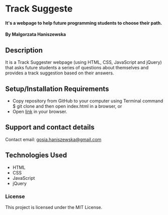 # Track Suggeste

#### It's a webpage to help future programming students to choose their path.

#### By Malgorzata Haniszewska

## Description
It is a Track Suggester webpage (using HTML, CSS, JavaScript and jQuery) that asks future students a series of questions about themselves and provides a track suggestion based on their answers.


## Setup/Installation Requirements

* Copy repository from GitHub to your computer using Terminal command $ git clone and then open index.html in a browser, or
* Open [link](https://yetka.github.io/track-suggester) in your browser.



## Support and contact details

Contact email: gosia.haniszewska@gmail.com

## Technologies Used

* HTML
* CSS
* JavaScript
* jQuery

### License

This project is licensed under the MIT License.
